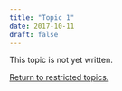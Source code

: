 ```yaml
---
title: "Topic 1"
date: 2017-10-11
draft: false
---
```


This topic is not yet written.

[Return to restricted topics.](/restricted/restricted)